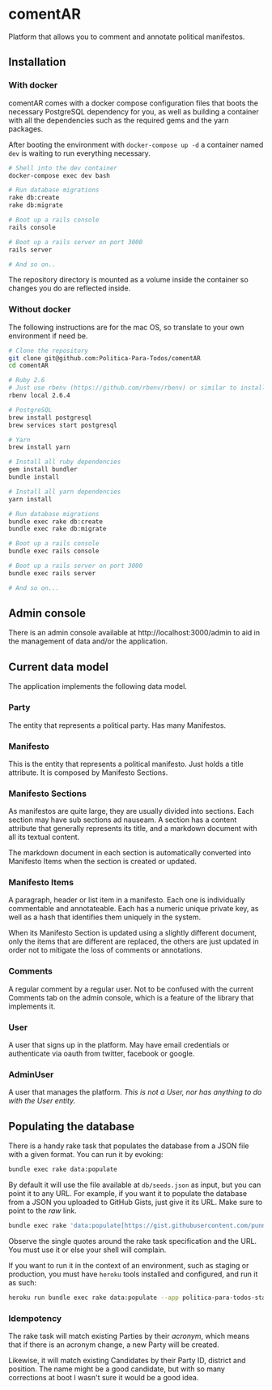 # comentAR

Platform that allows you to comment and annotate political manifestos.

## Installation

### With docker

comentAR comes with a docker compose configuration files that boots the necessary PostgreSQL dependency for you, as well as building a container with all the dependencies such as the required gems and the yarn packages.

After booting the environment with `docker-compose up -d` a container named `dev` is waiting to run everything necessary.

```bash
# Shell into the dev container
docker-compose exec dev bash

# Run database migrations
rake db:create
rake db:migrate

# Boot up a rails console
rails console

# Boot up a rails server on port 3000
rails server

# And so on..
```

The repository directory is mounted as a volume inside the container so changes you do are reflected inside.

### Without docker

The following instructions are for the mac OS, so translate to your own environment if need be.

```bash
# Clone the repository
git clone git@github.com:Politica-Para-Todos/comentAR
cd comentAR

# Ruby 2.6
# Just use rbenv (https://github.com/rbenv/rbenv) or similar to install it
rbenv local 2.6.4

# PostgreSQL
brew install postgresql
brew services start postgresql

# Yarn
brew install yarn

# Install all ruby dependencies
gem install bundler
bundle install

# Install all yarn dependencies
yarn install

# Run database migrations
bundle exec rake db:create
bundle exec rake db:migrate

# Boot up a rails console
bundle exec rails console

# Boot up a rails server on port 3000
bundle exec rails server

# And so on...
```

## Admin console

There is an admin console available at http://localhost:3000/admin to aid in the management of data and/or the application.

## Current data model

The application implements the following data model.

### Party

The entity that represents a political party. Has many Manifestos.

### Manifesto

This is the entity that represents a political manifesto. Just holds a title attribute. It is composed by Manifesto Sections.

### Manifesto Sections

As manifestos are quite large, they are usually divided into sections. Each section may have sub sections ad nauseam. A section has a content attribute that generally represents its title, and a markdown document with all its textual content.

The markdown document in each section is automatically converted into Manifesto Items when the section is created or updated.

### Manifesto Items

A paragraph, header or list item in a manifesto. Each one is individually commentable and annotateable. Each has a numeric unique private key, as well as a hash that identifies them uniquely in the system.

When its Manifesto Section is updated using a slightly different document, only the items that are different are replaced, the others are just updated in order not to mitigate the loss of comments or annotations.

### Comments

A regular comment by a regular user. Not to be confused with the current Comments tab on the admin console, which is a feature of the library that implements it.

### User

A user that signs up in the platform. May have email credentials or authenticate via oauth from twitter, facebook or google.

### AdminUser

A user that manages the platform. _This is not a User, nor has anything to do with the User entity._ 

## Populating the database

There is a handy rake task that populates the database from a JSON file with a given format. You can run it by evoking:

```bash
bundle exec rake data:populate
```

By default it will use the file available at `db/seeds.json` as input, but you can point it to any URL. For example, if you want it to populate the database from a JSON you uploaded to GitHub Gists, just give it its URL. Make sure to point to the _raw_ link.

```bash
bundle exec rake 'data:populate[https://gist.githubusercontent.com/punnie/a119b9138ceed7a1d63a22a5fb3c0bab/raw/e9f8735950423a690f190789023e558c71c045a5/candidates.json]'
```

Observe the single quotes around the rake task specification and the URL. You must use it or else your shell will complain.

If you want to run it in the context of an environment, such as staging or production, you must have `heroku` tools installed and configured, and run it as such:

```bash
heroku run bundle exec rake data:populate --app politica-para-todos-staging
```

### Idempotency

The rake task will match existing Parties by their _acronym_, which means that if there is an acronym change, a new Party will be created.

Likewise, it will match existing Candidates by their Party ID, district and position. The name might be a good candidate, but with so many corrections at boot I wasn't sure it would be a good idea.

